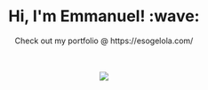 <h1 align='center'> Hi, I'm Emmanuel! :wave:</h1>
<p align='center'> Check out my portfolio @ https://esogelola.com/</p>
<br/>
<div align="center">
  <br />
  <img
    src="https://github-readme-stats.vercel.app/api?username=esogelola&show_icons=true&theme=react&&hide_border=true"
  />
</div>

